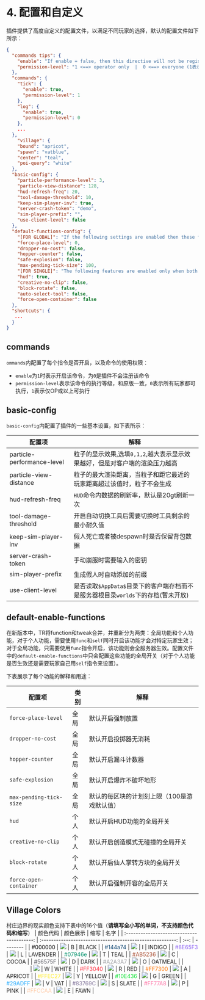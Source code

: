 # 4. 配置和自定义

插件提供了高度自定义的配置文件，以满足不同玩家的选择，默认的配置文件如下所示：

```json
{
  "commands tips": {
    "enable": "If enable = false, then this directive will not be registered(如果enable = false,那么指令不会被注册)",
    "permission-level": "1 <==> operator only  |  0 <==> everyone (1表示仅管理员可用，0表示所有人可用)"
  },
  "commands": {
    "tick": {
      "enable": true,
      "permission-level": 1
    },
    "log": {
      "enable": true,
      "permission-level": 0
    },
 	...
  },
    "village": {
    "bound": "apricot",
    "spawn": "vatblue",
    "center": "teal",
    "poi-query": "white"
  },
  "basic-config": {
    "particle-performance-level": 3,
    "particle-view-distance": 128,
    "hud-refresh-freq": 20,
    "tool-damage-threshold": 10,
    "keep-sim-player-inv": true,
    "server-crash-token": "demo",
    "sim-player-prefix": "",
    "use-client-level": false
  },
  "default-functions-config": {
    "[FOR GLOBAL]": "If the following settings are enabled then these features are enabled globally",
    "force-place-level": 0,
    "dropper-no-cost": false,
    "hopper-counter": false,
    "safe-explosion": false,
    "max-pending-tick-size": 100,
    "[FOR SINGLE]": "The following features are enabled only when both the following settings and the player's own settings(/self command) are enabled",
    "hud": true,
    "creative-no-clip": false,
    "block-rotate": false,
    "auto-select-tool": false,
    "force-open-container": false
  },
  "shortcuts": {
   ...
  }
}
```

## commands

`ommands`内配置了每个指令是否开启，以及命令的使用权限：

- `enable`为`1`时表示开启该命令，为`0`是插件不会注册该命令
- `permission-level`表示该命令的执行等级，和原版一致，`0`表示所有玩家都可执行，`1`表示仅OP或以上可执行

## basic-config

`basic-config`内配置了插件的一些基本设置，如下表所示：

| 配置项                     | 解释                                                         |
| -------------------------- | ------------------------------------------------------------ |
| particle-performance-level | 粒子的显示效果,选填`0,1,2`,越大表示显示效果越好，但是对客户端的渲染压力越高 |
| particle-view-distance     | 粒子的最大渲染距离，当粒子和距它最近的玩家距离超过该值时，粒子不会生成 |
| hud-refresh-freq           | `HUD`命令内数据的刷新率，默认是20gt刷新一次                  |
| tool-damage-threshold      | 开启自动切换工具后需要切换时工具剩余的最小耐久值             |
| keep-sim-player-inv        | 假人死亡或者被despawn时是否保留背包数据                      |
| server-crash-token         | 手动崩服时需要输入的密钥                                     |
| sim-player-prefix          | 生成假人时自动添加的前缀                                     |
| use-client-level           | 是否读取`$AppData$`目录下的客户端存档而不是服务器根目录`worlds`下的存档(暂未开放) |

## default-enable-functions

在新版本中，TR将function和tweak合并，并重新分为两类：全局功能和个人功能，对于个人功能，需要使用`func`和`self`同时开启该功能才会对特定玩家生效；对于全局功能，只需要使用`func`指令开启，该功能则会全服务器生效。配置文件中的`default-enable-functions`中只会配置这些功能的全局开关（对于个人功能是否生效还是需要玩家自己用`self`指令来设置）。

下表展示了每个功能的解释和用途：

| 配置项                  | 类别 | 解释                                        |
| ----------------------- | ---- | ------------------------------------------- |
| `force-place-level`     | 全局 | 默认开启强制放置                            |
| `dropper-no-cost`       | 全局 | 默认开启投掷器无消耗                        |
| `hopper-counter`        | 全局 | 默认开启漏斗计数器                          |
| `safe-explosion`        | 全局 | 默认开启爆炸不破坏地形                      |
| `max-pending-tick-size` | 全局 | 默认的每区块的计划刻上限（100是游戏默认值） |
| `hud`                   | 个人 | 默认开启HUD功能的全局开关                   |
| `creative-no-clip`      | 个人 | 默认开启创造模式无碰撞的全局开关            |
| `block-rotate`          | 个人 | 默认开启仙人掌转方块的全局开关              |
| `force-open-container`  | 个人 | 默认开启强制开容的全局开关                  |

## Village Colors

村庄边界的现实颜色支持下表中的16个值（**请填写全小写的单词，不支持颜色代码和缩写**）
|                    颜色代码                     |                           颜色展示                           | 缩写 | 名字     |
| :----------------------------------------: | :-------------------------------------------------------: | :--: | -------- |
| <span style="color:#000000">#000000</span> | ![](https://shields.io/badge/-000000?style=for-the-badge) |  B   | BLACK    |
| <span style="color:#144a74">#144a74</span> | ![](https://shields.io/badge/-144a74?style=for-the-badge) |  I   | INDIGO   |
| <span style="color:#8E65F3">#8E65F3</span> | ![](https://shields.io/badge/-8E65F3?style=for-the-badge) |  L   | LAVENDER |
| <span style="color:#07946e">#07946e</span> | ![](https://shields.io/badge/-07946e?style=for-the-badge) |  T   | TEAL     |
| <span style="color:#AB5236">#AB5236</span> | ![](https://shields.io/badge/-AB5236?style=for-the-badge) |  C   | COCOA    |
| <span style="color:#56575F">#56575F</span> | ![](https://shields.io/badge/-56575F?style=for-the-badge) |  D   | DARK     |
| <span style="color:#A2A3A7">#A2A3A7</span> | ![](https://shields.io/badge/-A2A3A7?style=for-the-badge) |  O   | OATMEAL  |
| <span style="color:#FFFFFF">#FFFFFF</span> | ![](https://shields.io/badge/-FFFFFF?style=for-the-badge) |  W   | WHITE    |
| <span style="color:#FF3040">#FF3040</span> | ![](https://shields.io/badge/-FF3040?style=for-the-badge) |  R   | RED      |
| <span style="color:#FF7300">#FF7300</span> | ![](https://shields.io/badge/-FF7300?style=for-the-badge) |  A   | APRICOT  |
| <span style="color:#FFEC27">#FFEC27</span> | ![](https://shields.io/badge/-FFEC27?style=for-the-badge) |  Y   | YELLOW   |
| <span style="color:#10E436">#10E436</span> | ![](https://shields.io/badge/-10E436?style=for-the-badge) |  G   | GREEN    |
| <span style="color:#29ADFF">#29ADFF</span> | ![](https://shields.io/badge/-29ADFF?style=for-the-badge) |  V   | VAT      |
| <span style="color:#83769C">#83769C</span> | ![](https://shields.io/badge/-83769C?style=for-the-badge) |  S   | SLATE    |
| <span style="color:#FF77A8">#FF77A8</span> | ![](https://shields.io/badge/-FF77A8?style=for-the-badge) |  P   | PINK     |
| <span style="color:#FFCCAA">#FFCCAA</span> | ![](https://shields.io/badge/-FFCCAA?style=for-the-badge) |  E   | FAWN     |
